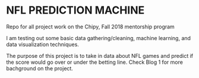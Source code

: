 # NFL PREDICTION MACHINE
Repo for all project work on the Chipy, Fall 2018 mentorship program

I am testing out some basic data gathering/cleaning, machine learning, and data visualization techniques.

The purpose of this project is to take in data about NFL games and predict if the score would go over or under the betting line. Check Blog 1 for more bachground on the project.
